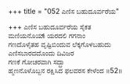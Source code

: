+++
title = "052 ಎಣಿಸ ಬಹುದೂರ್ವರೆಯ"

+++
ಎಣಿಸ ಬಹುದೂರ್ವರೆಯ ಸೈಕತ   
ಮಣಿಯನೊಯಾ್ಯರದಲಿ ಗಗನಾಂ   
ಗಣದೊಳೈತಹ ವೃಷ್ಟಿಬಿಂದುವ ಲೆಕ್ಕಗೊಳಬಹುದು   
ಎಣಿಸಬಾರದದೊಂದು ದಿವಿಜರ   
ಗಣಕೆ ಗೋಚರವಾಗಿ ಸದ್ಬ್ರಾ  
ಹ್ಮಣನೊಳೊಬ್ಬನ ರಕ್ಷಿಸಿದ ಫಲವರಸ ಕೇಳೆಂದ   ॥52॥